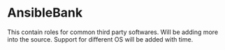 # AnsibleBank
This contain roles for common third party softwares. Will be adding more into the source. Support for different OS will be added with time.
